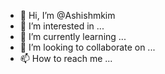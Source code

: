 - 👋 Hi, I’m @Ashishmkim
- 👀 I’m interested in ...
- 🌱 I’m currently learning ...
- 💞️ I’m looking to collaborate on ...
- 📫 How to reach me ...

<!---
Ashishmkim/Ashishmkim is a ✨ special ✨ repository because its `README.md` (this file) appears on your GitHub profile.
You can click the Preview link to take a look at your changes.
--->
